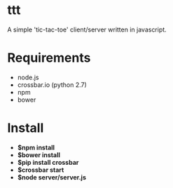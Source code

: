 ttt
===

A simple 'tic-tac-toe' client/server written in javascript.

Requirements
============

- node.js
- crossbar.io (python 2.7)
- npm
- bower

Install
=======

- **$npm install**
- **$bower install**
- **$pip install crossbar**
- **$crossbar start**
- **$node server/server.js**
